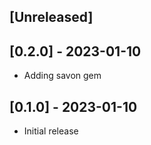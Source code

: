 ## [Unreleased]

## [0.2.0] - 2023-01-10

- Adding savon gem

## [0.1.0] - 2023-01-10

- Initial release

